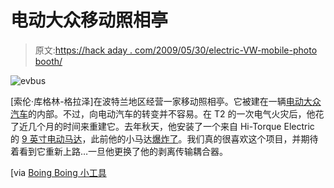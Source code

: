 # 电动大众移动照相亭

> 原文:[https://hack aday . com/2009/05/30/electric-VW-mobile-photo booth/](https://hackaday.com/2009/05/30/electric-vw-mobile-photobooth/)

![evbus](../Images/712c0b5d83637fbb9a77969a1b4843d5.png "evbus")

[索伦·库格林-格拉泽]在波特兰地区经营一家移动照相亭。它被建在一辆[电动大众汽车](http://electricbus.blogspot.com/ "Electric VW Bus Blog")的内部。不过，向电动汽车的转变并不容易。在 T2 的一次电气火灾后，他花了近几个月的时间来重建它。去年秋天，他安装了一个来自 Hi-Torque Electric 的 [9 英寸电动马达](http://electricbus.blogspot.com/2008/09/new-engine-almost-done.html "Electric VW Bus Blog: New Engine almost done!")，此前他的小马达[爆炸了](http://electricbus.blogspot.com/2008/08/melt-down.html "Electric VW Bus Blog: Melt Down")。我们真的很喜欢这个项目，并期待着看到它重新上路…一旦他更换了他的剥离传输耦合器。

[via [Boing Boing 小工具](http://gadgets.boingboing.net/2009/05/30/electric-powered-vw.html "Electric-Powered VW Bus Photobooth | Boing Boing Gadgets")